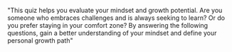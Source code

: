 
"This quiz helps you evaluate your mindset and growth potential. Are you someone who embraces challenges and is always seeking to learn? Or do you prefer staying in your comfort zone? By answering the following questions, gain a better understanding of your mindset and define your personal growth path"

